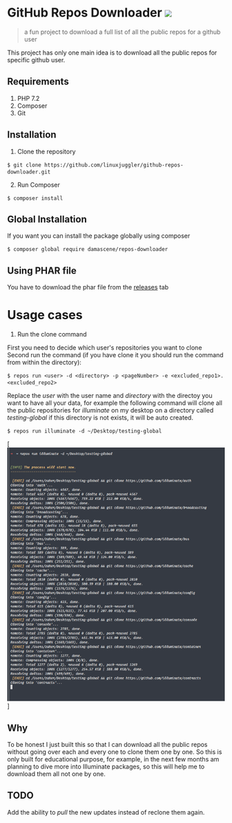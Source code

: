 # GitHub Repos Downloader  [![](https://img.shields.io/badge/sponsor-using%20BTC%20lightning%20network-blue.svg)](https://tippin.me/@zaherg)

> a fun project to download a full list of all the public repos for a github user

This project has only one main idea is to download all the public repos for specific github user.

## Requirements
1. PHP 7.2
1. Composer
1. Git

## Installation

1. Clone the repository

```
$ git clone https://github.com/linuxjuggler/github-repos-downloader.git
```

2. Run Composer

```
$ composer install
```

## Global Installation

If you want you can install the package globally using composer

```
$ composer global require damascene/repos-downloader
```

## Using PHAR file

You have to download the phar file from the [releases](https://github.com/zaherg/github-repos-downloader/releases) tab

# Usage cases

1. Run the clone command

First you need to decide which user's repositories you want to clone
Second run the command (if you have clone it you should run the command from within the directory):

```
$ repos run <user> -d <directory> -p <pageNumber> -e <excluded_repo1>.<excluded_repo2>
```

Replace the _user_ with the user name and _directory_ with the directoy you want to have all your data,
for example the following command will clone all the public repositories for *illuminate* on my desktop on a directory called *testing-global*
if this directory is not exists, it will be auto created.

```
$ repos run illuminate -d ~/Desktop/testing-global
```

[![Command line Running](image/running.png)]

## Why

To be honest I just built this so that I can download all the public repos without going 
over each and every one to clone them one by one.
So this is only built for educational purpose, for example, in the next few months am planning to dive more into Illuminate 
packages, so this will help me to download them all not one by one.

## TODO

Add the ability to _pull_ the new updates instead of reclone them again.
